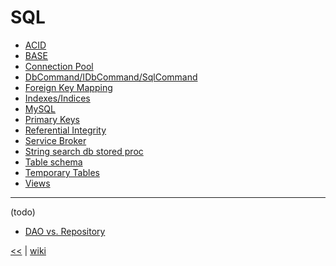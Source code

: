 # SQL

+ [ACID](./sql/ACID.md)
+ [BASE](./sql/BASE.md)
+ [Connection Pool](./sql/ConnectionPool.md)
+ [DbCommand/IDbCommand/SqlCommand](./sql/DbCommand.md)
+ [Foreign Key Mapping](./sql/ForeignKeyMapping.md)
+ [Indexes/Indices](./sql/indexes.md)
+ [MySQL](./sql/MySQL.md)
+ [Primary Keys](./sql/PrimaryKeys.md)
+ [Referential Integrity](./sql/ReferentialIntegrity.md)
+ [Service Broker](./sql/ServiceBroker.md)
+ [String search db stored proc ](./sql/StringSearchDbStoredProc.md)
+ [Table schema](./sql/TableSchema.md)
+ [Temporary Tables](./sql/TemporaryTables.md)
+ [Views](./sql/views.md)

___
(todo)
+ [DAO vs. Repository](./sql/DAOvsRepository.md)


[<<](README.md) 
| 
[wiki](https://github.com/illegitimis/Tutorial/wiki) 

